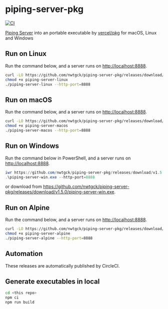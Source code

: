 # piping-server-pkg
[![CI](https://github.com/nwtgck/piping-server-pkg/actions/workflows/ci.yml/badge.svg)](https://github.com/nwtgck/piping-server-pkg/actions/workflows/ci.yml)

[Piping Server](https://github.com/nwtgck/piping-server) into an portable executable by [vercel/pkg](https://github.com/vercel/pkg) for macOS, Linux and Windows  

## Run on Linux

Run the command below, and a server runs on <http://localhost:8888>.

```bash
curl -LO https://github.com/nwtgck/piping-server-pkg/releases/download/v1.5.0/piping-server-linux
chmod +x piping-server-linux
./piping-server-linux --http-port=8888
```

## Run on macOS

Run the command below, and a server runs on <http://localhost:8888>.

```bash
curl -LO https://github.com/nwtgck/piping-server-pkg/releases/download/v1.5.0/piping-server-macos
chmod +x piping-server-macos
./piping-server-macos --http-port=8888
```

## Run on Windows

Run the command below in PowerShell, and a server runs on <http://localhost:8888>.

```ps1
iwr https://github.com/nwtgck/piping-server-pkg/releases/download/v1.5.0/piping-server-win.exe -OutFile piping-server-win.exe
.\piping-server-win.exe --http-port=8888
```

or download from <https://github.com/nwtgck/piping-server-pkg/releases/download/v1.5.0/piping-server-win.exe>.

## Run on Alpine

Run the command below, and a server runs on <http://localhost:8888>.

```bash
curl -LO https://github.com/nwtgck/piping-server-pkg/releases/download/v1.5.0/piping-server-alpine
chmod +x piping-server-alpine
./piping-server-alpine --http-port=8888
```

## Automation

These releases are automatically published by CircleCI.

## Generate executables in local

```bash
cd <this repo>
npm ci
npm run build
```
